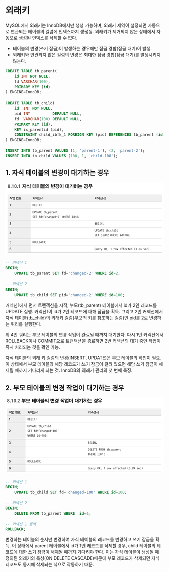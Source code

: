 # 외래키
MySQL에서 외래키는 InnoDB에서만 생성 가능하며, 외래키 제약이 설정되면 자동으로 연관되는 테이블의 컬럼에 인덱스까지 생성됨.
외래키가 제거되지 않은 상태에서 자동으로 생성된 인덱스를 삭제할 수 없다.

- 테이블의 변경(쓰기 잠금)이 발생하는 경우에만 잠금 경합(잠금 대기)이 발생.
- 외래키와 연관되지 않은 컬럼의 변경은 최대한 잠금 경합(잠금 대기)를 발생시키지 않는다.

```sql
CREATE TABLE tb_parent(
    id INT NOT NULL,
    fd VARCHAR(100),
    PRIMARY KEY (id)
) ENGINE=InnoDB;

CREATE TABLE tb_child(
    id  INT NOT NULL,
    pid INT          DEFAULT NULL,
    fd  VARCHAR(100) DEFAULT NULL,
    PRIMARY KEY (id),
    KEY ix_parentid (pid),
    CONSTRAINT child_ibfk_1 FOREIGN KEY (pid) REFERENCES tb_parent (id) ON DELETE CASCADE
) ENGINE=InnoDB;

INSERT INTO tb_parent VALUES (1, 'parent-1'), (2, 'parent-2');
INSERT INTO tb_child VALUES (100, 1, 'child-100');
```

## 1. 자식 테이블의 변경이 대기하는 경우

![](.8_외래키_images/97af89e4.png)
```SQL
-- 커넥션 1
BEGIN;
    UPDATE tb_parent SET fd='changed-2' WHERE id=2;

-- 커넥션 2
BEGIN;
    UPDATE tb_child SET pid='changed-2' WHERE id=100;
```
커넥션1에서 먼저 트랜잭션을 시작, 부모(tb_parent) 테이블에서 id가 2인 레코드를 UPDATE 실행.
커넥션1이 id가 2인 레코드에 대해 잠금을 획득. 그리고 2번 커넥션에서 자식 테이블(tb_child)의 외래키 컬럼(부모의 키를 참조하는 컬럼)인 pid를 2로 변경하는 쿼리를 실행한다.

위 4번 쿼리는 부모 테이블의 변경 작업이 완료될 때까지 대기한다. 
다시 1번 커넥션에서 ROLLBACK이나 COMMIT으로 트랜잭션을 종료하면 2번 커넥션의 대기 중인 작업이 즉시 처리되는 것을 확인 가능.

자식 테이블의 외래 키 컬럼의 변경(INSERT, UPDATE)은 부모 테이블의 확인이 필요.
이 상태에서 부모 테이블의 해당 레코드가 쓰기 잠금이 걸려 있으면 해당 쓰기 잠금이 해제될 때까지 기다리게 되는 것.
InnoDB의 외래키 관리의 첫 번째 특징.

## 2. 부모 테이블의 변경 작업이 대기하는 경우

![](.8_외래키_images/54702f7a.png)
```SQL
-- 커넥션 1
BEGIN;
    UPDATE tb_child SET fd='changed-100' WHERE id=100;

-- 커넥션 2
BEGIN;
    DELETE FROM tb_parent WHERE  id=1;

-- 커넥션 1 롤백
ROLLBACK;
```

변경하는 테이블의 순서만 변경하여 자식 테이블의 레코드를 변경하고 쓰기 잠금을 획득. 
이 상태에서 parent 테이블에서 id가 1인 레코드를 삭제할 경우, child 테이블의 레코드에 대한 쓰기 잠금이 해제될 때까지 기다려야 한다.
이는 자식 테이블이 생성될 때 정의된 외래키의 특성(ON DELETE CASCADE)때문에 부모 레코드가 삭제되면 자식 레코드도 동시에 삭제되는 식으로 작동하기 때문.
